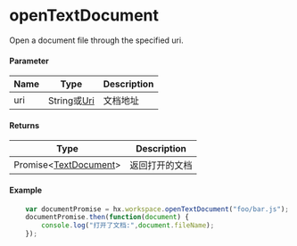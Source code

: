 # openTextDocument

Open a document file through the specified uri.

#### Parameter

|Name	|Type			|Description		|
|--			|--					|--			|
|uri		|String或[Uri](/ExtensionDocs/Api/other/Uri)|文档地址	|

#### Returns
|Type								|Description			|
|--												|--				|
|Promise&lt;[TextDocument](/ExtensionDocs/Api/windows/TextEditor.md#TextDocument)&gt;	|返回打开的文档	|

#### Example
``` javascript
    var documentPromise = hx.workspace.openTextDocument("foo/bar.js");
    documentPromise.then(function(document) {
        console.log("打开了文档:",document.fileName);
    });
```